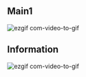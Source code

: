 ## Main1
![ezgif com-video-to-gif](https://github.com/jgy4419/various-site-clone-coding/assets/76980526/bcb17522-1355-4af4-ae00-2d2c9bd82554)

## Information
![ezgif com-video-to-gif](https://github.com/jgy4419/variable-site-clone-coding-ts/assets/76980526/7adecda0-f698-48ff-8fbd-22bfe299b02c)